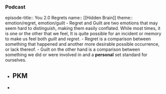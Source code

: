### Podcast
episode-title:: You 2.0 Regrets
name:: [[Hidden Brain]]
theme:: emotion/regret, emotion/guilt
	- Regret and Guilt are two emotions that may seem hard to distinguish, making them easily conflated. While most times, it is one or the other that we feel, It is quite possible for an incident or memory to make us feel both *guilt* and *regret*.
	- Regret is a comparison between something that happened and another more desirable possible occurrence, or lack thereof.
	- Guilt on the other hand is a comparison between something we did or were involved in and a **personal** set standard for ourselves.
- PKM
	-
-